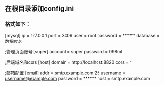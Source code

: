 ## 在根目录添加config.ini

### 格式如下：

[mysql]
ip = 127.0.0.1
port = 3306
user = root
password = ******
database = 数据库名

;管理页面账号
[super]
account = super
password = 098ml

;后端域名和cors
[host]
domain = http://localhost:8820
cors = *

;邮箱配置
[email]
addr = smtp.example.com:25
username = username@example.com
password = ******
host = smtp.example.com
